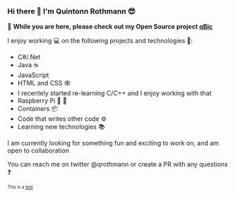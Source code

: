 ### Hi there 👋 I'm Quintonn Rothmann 😎

👋 **While you are here, please check out my Open Source project [qBic](https://github.com/quintonn/qBic)**

I enjoy working 💻 on the following projects and technologies 💼:

- C#/.Net
- Java ☕
- JavaScript
- HTML and CSS 🕸️
- I recentely started re-learning C/C++ and I enjoy working with that
- Raspberry Pi 🍒 🥧
- Containers 📦
- Code that writes other code ⚙️
- Learning new technologies 📚

I am currently looking for something fun and exciting to work on, and am open to collaboration

You can reach me on twitter @qrothmann or create a PR with any questions ❓

<sub><sup>This is a [test](/test.md)</sup></sub>
